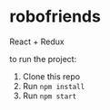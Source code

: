 # robofriends
React + Redux

to run the project:

1. Clone this repo
2. Run `npm install`
3. Run `npm start`
